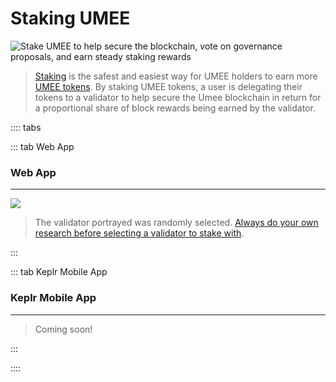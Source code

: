 # Staking UMEE

![Stake UMEE to help secure the blockchain, vote on governance proposals, and earn steady staking rewards](/bg/why-stake.png)

> [Staking](/learn-the-basics/staking-basics/what-is-staking) is the safest and easiest way for UMEE holders to earn more [UMEE tokens](/overview/umee-token). By staking UMEE tokens, a user is delegating their tokens to a validator to help secure the Umee blockchain in return for a proportional share of block rewards being earned by the validator.

:::: tabs

::: tab Web App

### Web App

---

![](/bg/stake-umee.gif)

> The validator portrayed was randomly selected. [Always do your own research before selecting a validator to stake with](/users/staking-umee/selecting-validator).

:::

::: tab Keplr Mobile App

### Keplr Mobile App

---

> Coming soon!

:::

::::
